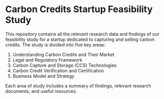 # Carbon Credits Startup Feasibility Study

This repository contains all the relevant research data and findings of our feasibility study for a startup dedicated to capturing and selling carbon credits. The study is divided into five key areas:

1. Understanding Carbon Credits and Their Market
2. Legal and Regulatory Framework
3. Carbon Capture and Storage (CCS) Technologies
4. Carbon Credit Verification and Certification
5. Business Model and Strategy

Each area of study includes a summary of findings, relevant research documents, and useful resources.
